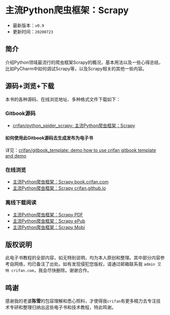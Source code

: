 # 主流Python爬虫框架：Scrapy

* 最新版本：`v0.9`
* 更新时间：`20200723`

## 简介

介绍Python领域最流行的爬虫框架Scrapy的概况，基本用法以及一些心得总结，比如PyCharm中如何调试Scrapy等，以及Scrapy相关的其他一些内容。

## 源码+浏览+下载

本书的各种源码、在线浏览地址、多种格式文件下载如下：

### Gitbook源码

* [crifan/python_spider_scrapy: 主流Python爬虫框架：Scrapy](https://github.com/crifan/python_spider_scrapy)

#### 如何使用此Gitbook源码去生成发布为电子书

详见：[crifan/gitbook_template: demo how to use crifan gitbook template and demo](https://github.com/crifan/gitbook_template)

### 在线浏览

* [主流Python爬虫框架：Scrapy book.crifan.com](http://book.crifan.com/books/python_spider_scrapy/website)
* [主流Python爬虫框架：Scrapy crifan.github.io](https://crifan.github.io/python_spider_scrapy/website)

### 离线下载阅读

* [主流Python爬虫框架：Scrapy PDF](http://book.crifan.com/books/python_spider_scrapy/pdf/python_spider_scrapy.pdf)
* [主流Python爬虫框架：Scrapy ePub](http://book.crifan.com/books/python_spider_scrapy/epub/python_spider_scrapy.epub)
* [主流Python爬虫框架：Scrapy Mobi](http://book.crifan.com/books/python_spider_scrapy/mobi/python_spider_scrapy.mobi)

## 版权说明

此电子书教程的全部内容，如无特别说明，均为本人原创和整理。其中部分内容参考自网络，均已备注了出处。如有发现侵犯您版权，请通过邮箱联系我 `admin 艾特 crifan.com`，我会尽快删除。谢谢合作。

## 鸣谢

感谢我的老婆**陈雪**的包容理解和悉心照料，才使得我`crifan`有更多精力去专注技术专研和整理归纳出这些电子书和技术教程，特此鸣谢。
